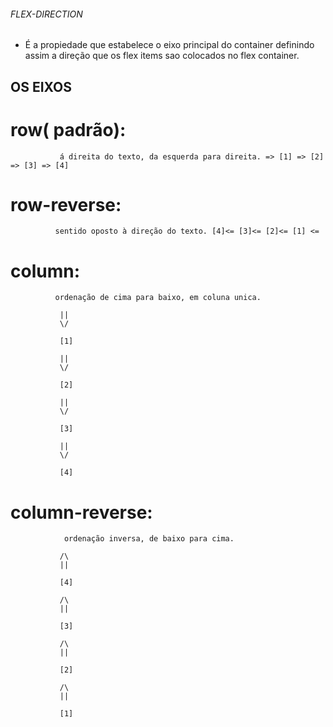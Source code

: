 ###### FLEX-DIRECTION

- É a propiedade que estabelece o eixo principal do container definindo assim a direção que os flex items sao colocados no flex container.

## OS EIXOS

# row( padrão):

               á direita do texto, da esquerda para direita. => [1] => [2] => [3] => [4]

# row-reverse:

              sentido oposto à direção do texto. [4]<= [3]<= [2]<= [1] <=

# column:

              ordenação de cima para baixo, em coluna unica.

               ||
               \/

               [1]

               ||
               \/

               [2]

               ||
               \/

               [3]

               ||
               \/

               [4]

# column-reverse:

                ordenação inversa, de baixo para cima.

               /\
               ||

               [4]

               /\
               ||

               [3]

               /\
               ||

               [2]

               /\
               ||

               [1]
